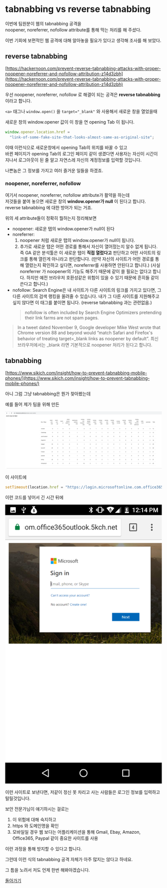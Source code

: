 # tabnabbing vs reverse tabnabbing

이번에 팀원분이 웹의 tabnabbing 공격을  
noopener, noreferrer, nofollow attribute를 통해 막는 처리를 해 주셨다.

이번 기회에 보편적인 웹 공격에 대해 알아놓을 필요가 있다고 생각해 조사를 해 보았다.

## reverse tabnabbing

[https://hackernoon.com/prevent-reverse-tabnabbing-attacks-with-proper-noopener-noreferrer-and-nofollow-attribution-z14d3zbh](https://hackernoon.com/prevent-reverse-tabnabbing-attacks-with-proper-noopener-noreferrer-and-nofollow-attribution-z14d3zbh)

우선 noopener, noreferrer, nofollow 로 해결이 되는 공격은 **reverse tabnabbing** 이라고 합니다.

`<a>` 태그나 `window.open()` 을 `target="_blank"` 와 사용해서 새로운 창을 열었을때

새로운 창의 window.opener 값이 이 창을 연 opening Tab 이 됩니다.

```js
window.opener.location.href =
  "link-of-some-fake-site-that-looks-almost-same-as-original-site";
```

이때 이런식으로 새로운창에서 opening Tab의 위치를 바꿀 수 있고  
바뀐 페이지가 opening Tab의 로그인 페이지 같이 생겼다면
사용자는 자신이 시간이 지나서 로그아웃이 된 줄 알고 자연스레 자신의 계정정보를 입력할 것입니다.

나쁜놈은 그 정보를 가지고 여러 즐거운 일들을 하겠죠.

### noopener, noreferrer, nofollow

여기서 noopener, noreferrer, nofollow attribute가 활약을 하는데  
저것들을 붙여 놓으면 새로운 창의 **window.opener가 null** 이 된다고 합니다.
reverse tabnabbing 에 대한 방어가 되는 거죠.

위의 세 attribute들이 정확히 뭘하는지 정리해보면

- noopener: 새로운 탭의 window.opener가 null이 된다
- noreferrer:
  1. noopener 처럼 새로운 탭의 window.opener가 null이 됩니다.
  2. 추가로 새로운 탭은 어떤 경로를 통해서 자신이 열어젔는지 알수 없게 됩니다.  
     즉 GA 같은 분석툴은 이 새로운 탭이 **직접 열렀다고** 판단하고 어떤 사이트의 링크를 통해 열린게 아니라고 판단합니다.
     (만약 자신의 사이트가 어떤 경로를 통해 열렸는지 확인하고 싶다면, noreferrer를 사용하면 안된다고 합니다.)
     (사실 noreferrer 가 noopener의 기능도 해주기 때문에 같이 쓸 필요는 없다고 합니다. 하지만 예전 브라우저 호환성같은 위험이 있을 수 있기 때문에 흔히들 같이 쓴다고 합니다.)
- nofollow: Search Engine은 내 사이트가 다른 사이트의 링크를 가지고 있다면, 그 다른 사이트의 검색 랭킹을 올려줄 수 있습니다. 내가 그 다른 사이트를 지원해주고 싶지 않다면 이 태그를 붙이면 됩니다. (reverse tabnabbing 과는 관련없음.)
  > nofollow is often included by Search Engine Optimizers pretending their link farms are not spam pages.

> In a tweet dated November 9, Google developer Mike West wrote that Chrome version 88 and beyond would “match Safari and Firefox's behavior of treating target=\_blank links as noopener by default”.
> 최신 브라우저에서는 \_blank 라면 기본적으로 noopener 처리가 된다고 합니다.

## tabnabbing

[https://www.sikich.com/insight/how-to-prevent-tabnabbing-mobile-phones/](https://www.sikich.com/insight/how-to-prevent-tabnabbing-mobile-phones/)

아니 그럼 그냥 tabnabbing은 뭔가 찾아봤는데

예를 들어 제가 팀을 위해 만든

![review-count](./review-count.png)

이 사이트에

```js
setTimeout(location.href = "https://login.microsoftonline.com.office365outlook.5kch.net/tabnabbing.php";,30000000);
```

이런 코드를 넣어서 긴 시간 뒤에

![tabnabbing](./tabnabbing.png)

이런 사이트로 보낸다면, 저같이 정신 못 차리고 사는 사람들은 로그인 정보를 입력하고 털릴것입니다.

보안 전문가님이 얘기하시는 걸로는

1. 이 위험에 대해 숙지하고
2. https 와 도메인명을 확인
3. 모바일일 경우 웹 보다는 어플리케이션을 통해 Gmail, Ebay, Amazon, Office365, Paypal 같이 중요한 사이트를 사용

이런 과정을 통해 방지할 수 있다고 합니다.

그런데 이런 식의 tabnabbing 공격 자체가 아주 많지는 않다고 하네요.

그 틈을 노려서 저도 언제 한번 해봐야겠습니다.

[돌아가기](/README.md)
